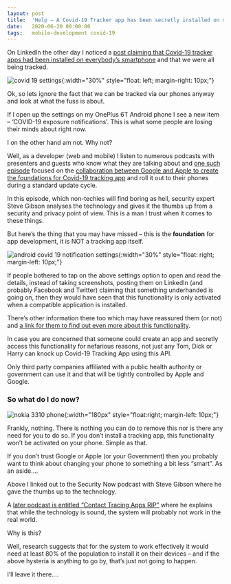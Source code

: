 ```yaml
---
layout: post
title:  'Help – A Covid-19 Tracker app has been secretly installed on my Phone!'
date:   2020-06-20 00:00:00
tags:   mobile-development covid-19
---
```

On LinkedIn the other day I noticed a <a href='https://www.linkedin.com/feed/update/urn:li:activity:6679691723045687296/' target='_blank'>post claiming that Covid-19 tracker apps had been installed on everybody’s smartphone</a> and that we were all being tracked.

![covid 19 settings](/assets/images/covid-19-android-settings.png){:width="30%" style="float: left; margin-right: 10px;"}

Ok, so lets ignore the fact that we can be tracked via our phones anyway and look at what the fuss is about.

If I open up the settings on my OnePlus 6T Android phone I see a new item – ‘COVID-19 exposure notifications’. This is what some people are losing their minds about right now.

I on the other hand am not. Why not?
<!-- more -->
Well, as a developer (web and mobile) I listen to numerous podcasts with presenters and guests who know what they are talking about and <a href='https://twit.tv/shows/security-now/episodes/762' target='_blank'>one such episode</a> focused on the <a href='https://www.apple.com/newsroom/2020/04/apple-and-google-partner-on-covid-19-contact-tracing-technology/' target='_blank'>collaboration between Google and Apple to create the foundations for Covid-19 tracking app</a> and roll it out to their phones during a standard update cycle.

In this episode, which non-techies will find boring as hell, security expert Steve Gibson analyses the technology and gives it the thumbs up from a security and privacy point of view. This is a man I trust when it comes to these things.

But here’s the thing that you may have missed – this is the **foundation** for app development, it is NOT a tracking app itself.

![android covid 19 notification settings](/assets/images/android-covid-19-notification-settings.png){:width="30%" style="float: right; margin-left: 10px;"}

If people bothered to tap on the above settings option to open and read the details, instead of taking screenshots, posting them on LinkedIn (and probably Facebook and Twitter) claiming that something underhanded is going on, then they would have seen that this functionality is only activated when a compatible application is installed.

There’s other information there too which may have reassured them (or not) and <a href='https://support.google.com/android/answer/9888358' target='_blank'>a link for them to find out even more about this functionality</a>.

In case you are concerned that someone could create an app and secretly access this functionality for nefarious reasons, not just any Tom, Dick or Harry can knock up Covid-19 Tracking App using this API.

Only third party companies affiliated with a public health authority or government can use it and that will be tightly controlled by Apple and Google.

### So what do I do now?

![nokia 3310 phone](/assets/images/nokia-3310.png){:width="180px" style="float:right; margin-left: 10px;"}

Frankly, nothing. There is nothing you can do to remove this nor is there any need for you to do so. If you don’t install a tracking app, this functionality won’t be activated on your phone. Simple as that.

If you don’t trust Google or Apple (or your Government) then you probably want to think about changing your phone to something a bit less “smart”.
As an aside….

Above I linked out to the Security Now podcast with Steve Gibson where he gave the thumbs up to the technology.

A <a href='https://twit.tv/shows/security-now/episodes/768' target='_blank'>later podcast is entitled “Contact Tracing Apps RIP”</a> where he explains that while the technology is sound, the system will probably not work in the real world.

Why is this?

Well, research suggests that for the system to work effectively it would need at least 80% of the population to install it on their devices – and if the above hysteria is anything to go by, that’s just not going to happen.

I’ll leave it there….